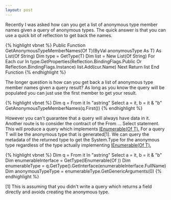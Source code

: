 ```yaml
---
layout: post
---
```

Recently I was asked how can you get a list of anonymous type member names given a query of anonymous types.  The quick answer is that you can use a quick bit of reflection to get back the names.

{% highlight vbnet %}
Public Function GetAnonymousTypeMemberNames(Of T)(ByVal anonymousType As T) As List(Of String)
    Dim type = GetType(T)
    Dim list = New List(Of String)
    For Each cur In type.GetProperties(Reflection.BindingFlags.Public Or Reflection.BindingFlags.Instance)
        list.Add(cur.Name)
    Next
    Return list
End Function
{% endhighlight %}

The longer question is how can you get back a list of anonymous type member names given a query result?  As long as you know the query will be populated you can just use the first member to get your result.

{% highlight vbnet %}
Dim q = From it In "astring" Select a = it, b = it & "b"
GetAnonymousTypeMemberNames(q.First())
{% endhighlight %}

However you can't guarantee that a query will always have data in it.  Another route is to consider the contract of the From ... Select statement.  This will produce a query which implements [IEnumerable(Of T).](http://msdn2.microsoft.com/en-us/library/9eekhta0.aspx)  For a query T will be the anonymous type that is generated[1].  We can query the metadata of the returned type to get the System.Type for the anonymous type regardless of the type actually implementing [IEnumerable(Of T).](http://msdn2.microsoft.com/en-us/library/9eekhta0.aspx)

{% highlight vbnet %}
Dim q = From it In "astring" Select a = it, b = it & "b"
Dim enumerableInterface = GetType(IEnumerable(Of ))
Dim enumerableType = q.GetType().GetInterface(enumerableInterface.FullName)
Dim anonymousTypeType = enumerableType.GetGenericArguments(0)
{% endhighlight %}

[1] This is assuming that you didn't write a query which returns a field directly and avoids creating the anonymous type.

